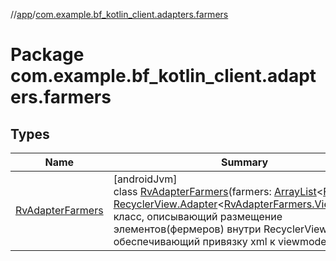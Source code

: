 //[app](../../index.md)/[com.example.bf_kotlin_client.adapters.farmers](index.md)

# Package com.example.bf_kotlin_client.adapters.farmers

## Types

| Name | Summary |
|---|---|
| [RvAdapterFarmers](-rv-adapter-farmers/index.md) | [androidJvm]<br>class [RvAdapterFarmers](-rv-adapter-farmers/index.md)(farmers: [ArrayList](https://kotlinlang.org/api/latest/jvm/stdlib/kotlin.collections/-array-list/index.html)&lt;[Farmer](../com.example.bf_kotlin_client.dtos.entities/-farmer/index.md)&gt;) : [RecyclerView.Adapter](https://developer.android.com/reference/kotlin/androidx/recyclerview/widget/RecyclerView.Adapter.html)&lt;[RvAdapterFarmers.ViewHolder](-rv-adapter-farmers/-view-holder/index.md)&gt; <br>класс, описывающий размещение элементов(фермеров) внутри RecyclerView, а такжу обеспечивающий привязку xml к viewmodel |
